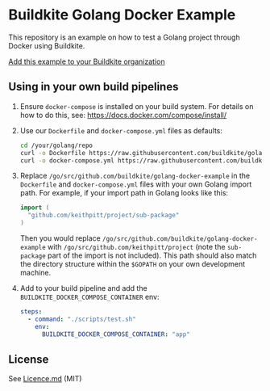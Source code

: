 # Buildkite Golang Docker Example

This repository is an example on how to test a Golang project through Docker
using Buildkite.

[Add this example to your Buildkite organization](https://buildkite.com/new)

## Using in your own build pipelines

1. Ensure `docker-compose` is installed on your build system. For details on how to do this, see: https://docs.docker.com/compose/install/

2. Use our `Dockerfile` and `docker-compose.yml` files as defaults:

   ```sh
   cd /your/golang/repo
   curl -o Dockerfile https://raw.githubusercontent.com/buildkite/golang-golang-example/master/Dockerfile
   curl -o docker-compose.yml https://raw.githubusercontent.com/buildkite/golang-golang-example/master/docker-compose.yml
   ```

3. Replace `/go/src/github.com/buildkite/golang-docker-example` in the `Dockerfile` and
   `docker-compose.yml` files with your own Golang import path.  For example,
   if your import path in Golang looks like this:

   ```go
   import (
     "github.com/keithpitt/project/sub-package"
   )
   ```

   Then you would replace `/go/src/github.com/buildkite/golang-docker-example`
   with `/go/src/github.com/keithpitt/project` (note the `sub-package` part of
   the import is not included). This path should also match the directory
   structure within the `$GOPATH` on your own development machine.

4. Add to your build pipeline and add the `BUILDKITE_DOCKER_COMPOSE_CONTAINER` env:

   ```yml
   steps:
     - command: "./scripts/test.sh"
       env:
         BUILDKITE_DOCKER_COMPOSE_CONTAINER: "app"
   ```

## License

See [Licence.md](Licence.md) (MIT)
